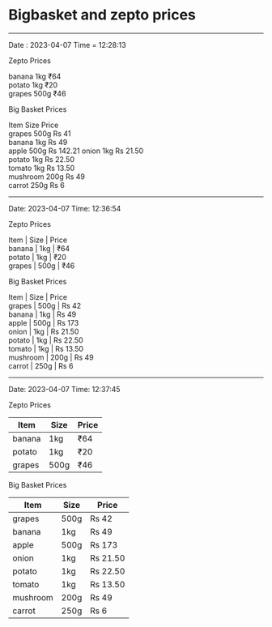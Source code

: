 # Bigbasket and zepto prices



 *** *** *** *** 

Date : 2023-04-07 Time = 12:28:13

Zepto Prices 

banana     1kg        ₹64       
potato     1kg        ₹20       
grapes     500g       ₹46       

Big Basket Prices 

Item       Size       Price     
grapes     500g       Rs 41     
banana     1kg        Rs 49     
apple      500g       Rs 142.21 
onion      1kg        Rs 21.50  
potato     1kg        Rs 22.50  
tomato     1kg        Rs 13.50  
mushroom   200g       Rs 49     
carrot     250g       Rs 6      

 *** *** *** *** 

Date: 2023-04-07 Time: 12:36:54

Zepto Prices 

Item       | Size       | Price     
banana     | 1kg        | ₹64       
potato     | 1kg        | ₹20       
grapes     | 500g       | ₹46       

Big Basket Prices 

Item       | Size       | Price     
grapes     | 500g       | Rs 42     
banana     | 1kg        | Rs 49     
apple      | 500g       | Rs 173    
onion      | 1kg        | Rs 21.50  
potato     | 1kg        | Rs 22.50  
tomato     | 1kg        | Rs 13.50  
mushroom   | 200g       | Rs 49     
carrot     | 250g       | Rs 6      

 *** *** *** *** 

Date: 2023-04-07 Time: 12:37:45

Zepto Prices 

Item       | Size       | Price     
| --- | --- | --- |
banana     | 1kg        | ₹64       
potato     | 1kg        | ₹20       
grapes     | 500g       | ₹46       

Big Basket Prices 

Item       | Size       | Price     
| --- | --- | --- |
grapes     | 500g       | Rs 42     
banana     | 1kg        | Rs 49     
apple      | 500g       | Rs 173    
onion      | 1kg        | Rs 21.50  
potato     | 1kg        | Rs 22.50  
tomato     | 1kg        | Rs 13.50  
mushroom   | 200g       | Rs 49     
carrot     | 250g       | Rs 6      
